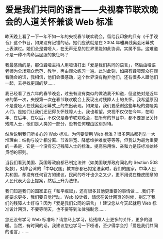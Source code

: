 # 爱是我们共同的语言——央视春节联欢晚会的人道关怀兼谈 Web 标准

昨天晚上看了一下一年不如一年的央视春节联欢晚会，留给我印象的只有《千手观音》这个节目，如果没有记错的话，她们应该就是在 2004 年雅典残奥会闭幕式上表演过。她们全是聋哑人，在无声无息的世界里能如此协调，实属不易。这难道不是一种不向命运屈服的象征吗？

我最感动的是，那位聋哑主持人用哑语打出「爱是我们共同的语言」，然后由哑语老师为全场观众示范、教学，再由观众练习一遍。此时此刻，如果有聋哑观众在观看晚会的话，我相信，他们会很感动，这个世界没有抛弃他们，还有很多人跟他们一起，去寻找更阔的梦……

我已经看了五六年的春节晚会，过去有没有类似的做法我不知道，但这绝对是近年来的第一次，央视第一次在春节联欢晚会上表现出对残障人士的关怀。我希望原因不是聋哑人在残奥会闭幕式上的杰出表现。如果是，我们要感谢这些年轻的聋哑美人们，是她们让我们还记得关怀残障人士。我也希望，央视不仅仅在今年，在明年、在后年、在以后，不仅仅是春节联欢晚会，在所有的节目中，都不要忘记关怀残障人士，他们是人类的一部分，没有任何理由区别对待。

然后说到我们所关心的 Web 标准。为何要使用 Web 标准？很多网站都列举一大堆理由：结构与设计相分离、节省带宽、降低维护难度等等等，但我认为最为重要的一条是，它是一个没有忘记残障人士的标准。提高易用性、亲和力是该标准始终贯彻的原则。

当我们看到美国、英国等政府都已制定法律（如美国联邦政府闻名的 Section 508 条款），对岸台湾的「中华民国」教育部都已拟定法案时，我们的国家，中华人民共和国，却没有任何官方的建议，民间的呼吁也少之又少，更不用说在橡皮图章的人民代表大会上提案，然后上升为法律。

我们知道我们的国家正在「和平崛起」，还有很多其他更重要的事情做……我们不能要求更多，我们要自觉行动。Web 设计者，请您在设计网页的时候，别忘了我们的残障人士好吗？因为「爱是我们公同的语言」！建议您从今天起就用 Web 标准设计网页，不要等明天，也不要等到法律强制您……

您还没有学习 Web 标准吗？请您马上学习，给残障人士更多的关怀，更多的温暖。当然，有时间的话，我建议您也学习一下哑语，至少得学会打「爱是我们共同的语言」……
